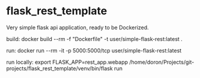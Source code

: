 # flask_rest_template
Very simple flask api application, ready to be Dockerized.

build:
docker build --rm -f "Dockerfile" -t user/simple-flask-rest:latest .

run:
docker run --rm -it -p 5000:5000/tcp user/simple-flask-rest:latest

run locally:
export FLASK_APP=rest_app.webapp
/home/doron/Projects/git-projects/flask_rest_template/venv/bin/flask run
